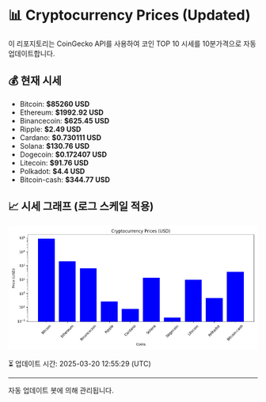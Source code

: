 
# 📊 Cryptocurrency Prices (Updated)

이 리포지토리는 CoinGecko API를 사용하여 코인 TOP 10 시세를 10분가격으로 자동 업데이트합니다.

## 💰 현재 시세
- Bitcoin: **$85260 USD**
- Ethereum: **$1992.92 USD**
- Binancecoin: **$625.45 USD**
- Ripple: **$2.49 USD**
- Cardano: **$0.730111 USD**
- Solana: **$130.76 USD**
- Dogecoin: **$0.172407 USD**
- Litecoin: **$91.76 USD**
- Polkadot: **$4.4 USD**
- Bitcoin-cash: **$344.77 USD**

## 📈 시세 그래프 (로그 스케일 적용)
![Crypto Prices](crypto_prices.png)

⏳ 업데이트 시간: 2025-03-20 12:55:29 (UTC)

---
자동 업데이트 봇에 의해 관리됩니다.
